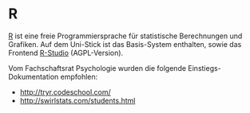 # R

[R](https://cran.r-project.org/) ist eine freie Programmiersprache für
statistische Berechnungen und Grafiken. Auf dem Uni-Stick ist das Basis-System enthalten,
sowie das Frontend [R-Studio](https://www.rstudio.com/) (AGPL-Version).

Vom Fachschaftsrat Psychologie wurden die folgende Einstiegs-Dokumentation empfohlen:
* http://tryr.codeschool.com/
* http://swirlstats.com/students.html


